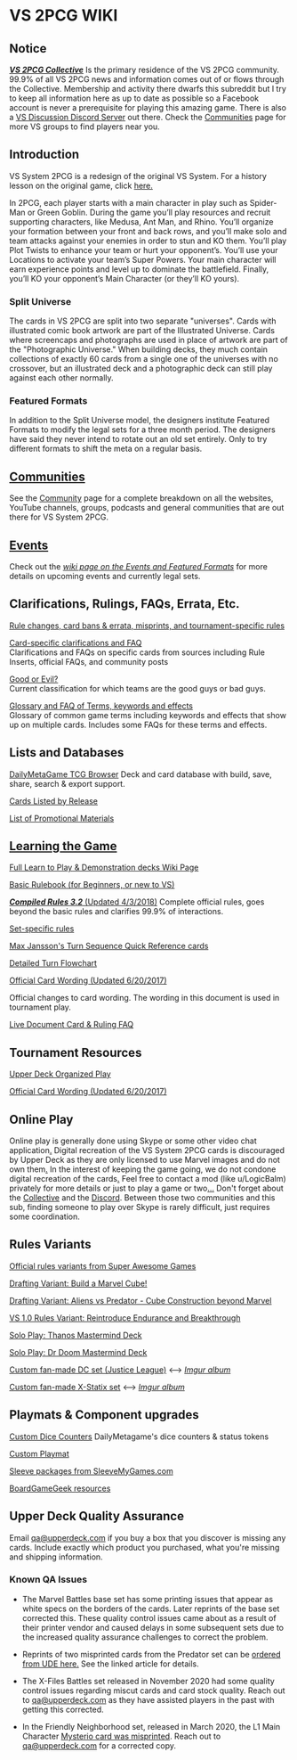 # **VS 2PCG WIKI**

## **Notice**

[***VS 2PCG Collective***](https://www.facebook.com/groups/860168987351982/)  Is the primary residence of the VS 2PCG community.  99.9% of all VS 2PCG news and information comes out of or flows through the Collective.  Membership and activity there dwarfs this subreddit but I try to keep all information here as up to date as possible so a Facebook account is never a  prerequisite for playing this amazing game.  There is also a [VS Discussion Discord Server](https://discordapp.com/invite/MsSCTdq) out there.  Check the [Communities](https://www.reddit.com/r/VS2PCG/wiki/community) page for more VS groups to find players near you.

## **Introduction**

VS System 2PCG is a redesign of the original VS System.  For a history lesson on the original game, click [here.](https://www.reddit.com/r/VS2PCG/wiki/history)

In 2PCG, each player starts with a main character in play such as Spider-Man or Green Goblin. During the game you’ll play resources and recruit supporting characters, like Medusa, Ant Man, and Rhino. You’ll organize your formation between your front and back rows, and you’ll make solo and team attacks against your enemies in order to stun and KO them. You’ll play Plot Twists to enhance your team or hurt your opponent’s. You’ll use your Locations to activate your team’s Super Powers. Your main character will earn experience points and level up to dominate the battlefield. Finally, you’ll KO your opponent’s Main Character (or they’ll KO yours).

### **Split Universe**

The cards in VS 2PCG are split into two separate "universes".  Cards with illustrated comic book artwork are part of the Illustrated Universe.  Cards where screencaps and photographs are used in place of artwork are part of the "Photographic Universe."  When building decks, they much contain collections of exactly 60 cards from a single one of the universes with no crossover, but an illustrated deck and a photographic deck can still play against each other normally.

### **Featured Formats**

In addition to the Split Universe model, the designers institute Featured Formats to modify the legal sets for a three month period.  The designers have said they never intend to rotate out an old set entirely.  Only to try different formats to shift the meta on a regular basis.

## **[Communities](https://www.reddit.com/r/VS2PCG/wiki/community)**

See the [Community](https://www.reddit.com/r/VS2PCG/wiki/community) page for a complete breakdown on all the websites, YouTube channels, groups, podcasts and general communities that are out there for VS System 2PCG.

## [**Events**](https://www.reddit.com/r/VS2PCG/wiki/events)

Check out the [*wiki page on the Events and Featured Formats*](https://www.reddit.com/r/VS2PCG/wiki/events) for more details on upcoming events and currently legal sets.

## **Clarifications, Rulings, FAQs, Errata, Etc.**

[Rule changes, card bans & errata, misprints, and tournament-specific rules](/r/VS2PCG/wiki/rulings)  

[Card-specific clarifications and FAQ](/r/VS2PCG/wiki/rules-insert)   
Clarifications and FAQs on specific cards from sources including Rule Inserts, official FAQs, and community posts

[Good or Evil?](/r/VS2PCG/wiki/good_or_evil)  
Current classification for which teams are the good guys or bad guys.

[Glossary and FAQ of Terms, keywords and effects](/r/VS2PCG/wiki/glossary)  
Glossary of common game terms including keywords and effects that show up on multiple cards. Includes some FAQs for these terms and effects.

## **Lists and Databases**

[DailyMetaGame TCG Browser](http://vs.tcgbrowser.com/#!/cards) Deck and card database with build, save, share, search & export support.

[Cards Listed by Release](https://www.reddit.com/r/VS2PCG/wiki/card-lists)

[List of Promotional Materials](https://www.reddit.com/r/VS2PCG/wiki/promos)

## [**Learning the Game**](https://www.reddit.com/r/VS2PCG/wiki/how-to-play)

[Full Learn to Play & Demonstration decks Wiki Page](https://www.reddit.com/r/VS2PCG/wiki/how-to-play)

[Basic Rulebook (for Beginners, or new to VS)](http://www.upperdeck.com/OP/RuleBooks/Vs_2PCG_Alien_Rules.pdf)

[***Compiled Rules 3.2*** (Updated 4/3/2018)](https://docs.google.com/document/d/1nF6Wh6sNSTgopLu9-3p4P58LSq-pC-bxInOnBTvhRwc/edit)  Complete official rules, goes beyond the basic rules and clarifies 99.9% of interactions.

[Set-specific rules](http://www.upperdeck.com/op/GameRules.aspx)

[Max Jansson's Turn Sequence Quick Reference cards](https://docs.google.com/document/d/1d8gcH95KyW-QaOeBCvJePuf-V-a5-MewJ2KMk-KP2vE/edit)

[Detailed Turn Flowchart](https://i.imgur.com/DQOYFyf.png)

[Official Card Wording (Updated 6/20/2017)](https://docs.google.com/spreadsheets/d/1_PleEi0K_Kk13JeaFUe65-R-oW0Esko3k2hObRAh21U/edit#gid=0)

Official changes to card wording.  The wording in this document is used in tournament play.

[Live Document Card & Ruling FAQ](https://docs.google.com/spreadsheets/d/1gLys7fnWZkKv1MHIYMdfY8H8wvHDVcmqH-TI5prjjKU/edit#gid=2117603458)

## **Tournament Resources**

[Upper Deck Organized Play](http://www.upperdeck.com/op/)

[Official Card Wording (Updated 6/20/2017)](https://docs.google.com/spreadsheets/d/1_PleEi0K_Kk13JeaFUe65-R-oW0Esko3k2hObRAh21U/edit#gid=0)

## **Online Play**

Online play is generally done using Skype or some other video chat application[.](https://steamcommunity.com/sharedfiles/filedetails/?id=918650085 "Online Play")  Digital recreation of the VS System 2PCG cards is discouraged by Upper Deck as they are only licensed to use Marvel images and do not own them[.](https://steamcommunity.com/sharedfiles/filedetails/?id=918650085 "Online Play")  In the interest of keeping the game going, we do not condone digital recreation of the cards[.](https://steamcommunity.com/sharedfiles/filedetails/?id=918650085 "Online Play")  Feel free to contact a mod (like u/LogicBalm) privately for more details or just to play a game or two[.](https://steamcommunity.com/sharedfiles/filedetails/?id=918650085 "Online Play")[.](https://steamcommunity.com/sharedfiles/filedetails/?id=918650085 "Online Play")[.](https://steamcommunity.com/sharedfiles/filedetails/?id=918650085 "Online Play")  Don't forget about the [Collective](https://www.facebook.com/groups/860168987351982/) and the [Discord](https://discordapp.com/invite/MsSCTdq).  Between those two communities and this sub, finding someone to play over Skype is rarely difficult, just requires some coordination.

## **Rules Variants**

[Official rules variants from Super Awesome Games](https://www.reddit.com/r/VS2PCG/comments/6n3v94/official_vs_2pcg_casual_scenarios/)

[Drafting Variant: Build a Marvel Cube!](https://docs.google.com/document/d/1Xt3E74VpfgekmvD-MrGQwqXpr6ck3_4RT7g_3AhYjRQ/edit)

[Drafting Variant: Aliens vs Predator - Cube Construction beyond Marvel](https://docs.google.com/document/d/1iMf_ZtrpGL6Y1ux1mNAcQGJ1HAj0SS4bvVmXmcyseiQ/edit?fbclid=IwAR2Ln_g7sYHLSYYpRGlyjW0cid-v1Bf2Xu3kHQTpCQIIQvqFSaHr7LigxdY)

[VS 1.0 Rules Variant: Reintroduce Endurance and Breakthrough](https://theplayset.com/2018/03/15/a-new-way-to-play/)

[Solo Play: Thanos Mastermind Deck](https://boardgamegeek.com/filepage/162053/single-co-op-thanos-deck-mastermind-format)

[Solo Play: Dr Doom Mastermind Deck](https://boardgamegeek.com/filepage/161758/single-co-op-dr-doom-deck-mastermind-format)

[Custom fan-made DC set (Justice League)](https://boardgamegeek.com/filepage/155387/jla-10) <-->  [*Imgur album*](https://imgur.com/a/wCz26)

[Custom fan-made X-Statix set](https://boardgamegeek.com/filepage/155326/x-statix-mini-expansion-101) <--> [*Imgur album*](https://imgur.com/a/CJ0k0)

## **Playmats & Component upgrades**

[Custom Dice Counters](https://goo.gl/X6BPDn)    DailyMetagame's dice counters & status tokens

[Custom Playmat](https://www.inkedgaming.com/products/daily-metagame-versus-playmat)

[Sleeve packages from SleeveMyGames.com](https://sleevemygames.com/products/tcg-trading-card-games-1)

[BoardGameGeek resources](https://boardgamegeek.com/boardgame/178892/vs-system-2pcg-marvel-battles/files)

## **Upper Deck Quality Assurance**

Email qa@upperdeck.com if you buy a box that you discover is missing any cards.  Include exactly which product you purchased, what you're missing and shipping information.

### Known QA Issues

* The Marvel Battles base set has some printing issues that appear as white specs on the borders of the cards.  Later reprints of the base set corrected this.  These quality control issues came about as a result of their printer vendor and caused delays in some subsequent sets due to the increased quality assurance challenges to correct the problem.

* Reprints of two misprinted cards from the Predator set can be [ordered from UDE here.](http://upperdeckblog.com/2018/01/vs-system-2pcg-the-predator-battles-card-replacement-redemption/)  See the linked article for details.

* The X-Files Battles set released in November 2020 had some quality control issues regarding miscut cards and card stock quality.  Reach out to qa@upperdeck.com as they have assisted players in the past with getting this corrected.

* In the Friendly Neighborhood set, released in March 2020, the L1 Main Character [Mysterio card was misprinted](https://www.upperdeckblog.com/2020/03/vs-system-2pcg-friendly-neighborhood-card-preview-mysterious/?fbclid=IwAR0Fuo-OuTRNMy2Urd5l-wLPZtrnAg4Nsx70IBAonWCNN72WcPEgBMUvWlA).  Reach out to qa@upperdeck.com for a corrected copy.
<!--stackedit_data:
eyJoaXN0b3J5IjpbMTAwNTY5MDA3NSwtMTY2MjA5MDc4MV19
-->